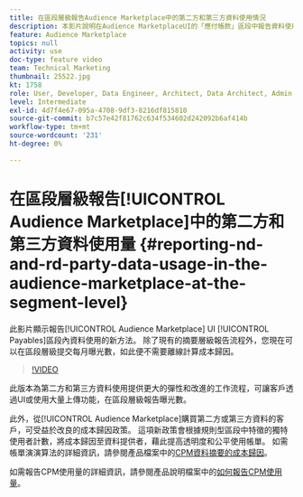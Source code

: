 ```yaml
---
title: 在區段層級報告Audience Marketplace中的第二方和第三方資料使用情況
description: 本影片說明在Audience MarketplaceUI的「應付帳款」區段中報告資料使用的新方法。 除了現有的摘要層級報告流程外，您現在可以在區段層級提交每月曝光數，如此便不需要離線計算成本歸因。
feature: Audience Marketplace
topics: null
activity: use
doc-type: feature video
team: Technical Marketing
thumbnail: 25522.jpg
kt: 1758
role: User, Developer, Data Engineer, Architect, Data Architect, Admin, Leader
level: Intermediate
exl-id: 4d7f4e67-095a-4708-9df3-8216df815810
source-git-commit: b7c57e42f81762c634f534602d242092b6af414b
workflow-type: tm+mt
source-wordcount: '231'
ht-degree: 0%

---
```


# 在區段層級報告[!UICONTROL Audience Marketplace]中的第二方和第三方資料使用量 {#reporting-nd-and-rd-party-data-usage-in-the-audience-marketplace-at-the-segment-level}

此影片顯示報告[!UICONTROL Audience Marketplace] UI [!UICONTROL Payables]區段內資料使用的新方法。 除了現有的摘要層級報告流程外，您現在可以在區段層級提交每月曝光數，如此便不需要離線計算成本歸因。

>[!VIDEO](https://video.tv.adobe.com/v/25522/?quality=12)

此版本為第二方和第三方資料使用提供更大的彈性和改進的工作流程，可讓客戶透過UI或使用大量上傳功能，在區段層級報告曝光數。

此外，從[!UICONTROL Audience Marketplace]購買第二方或第三方資料的客戶，可受益於改良的成本歸因政策。 這項新政策會根據規則型區段中特徵的獨特使用者計數，將成本歸因至資料提供者，藉此提高透明度和公平使用帳單。 如需帳單演演算法的詳細資訊，請參閱產品檔案中的[CPM資料摘要的成本歸因](https://experiencecloud.adobe.com/resources/help/zh_TW/aam/marketplace_cpm_billing.html)。

如需報告CPM使用量的詳細資訊，請參閱產品說明檔案中的[如何報告CPM使用量](https://experiencecloud.adobe.com/resources/help/zh_TW/aam/t_marketplace_report_cpm_usage.html)。
